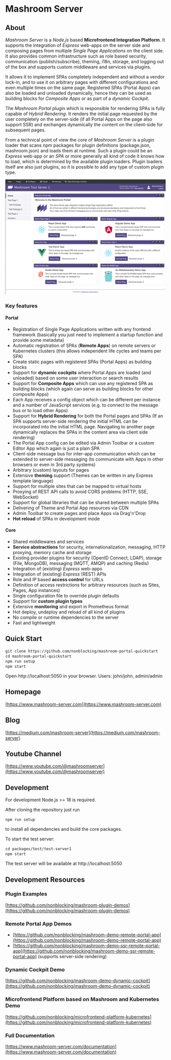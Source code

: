 # Mashroom Server

## About ##

*Mashroom Server* is a *Node.js* based **Microfrontend Integration Platform**. It supports the integration of *Express* web-apps on the
server side and composing pages from multiple *Single Page Applications* on the client side. It also provides common infrastructure such as
role based security, communication (publish/subscribe), theming, i18n, storage, and logging out of the box and
supports custom middleware and services via plugins.

It allows it to implement SPAs completely independent and without a vendor lock-in, and to use it on arbitrary pages
with different configurations and even multiple times on the same page. Registered SPAs (Portal Apps) can also be loaded and unloaded dynamically,
hence they can be used as building blocks for *Composite Apps* or as part of a *dynamic Cockpit*.

The *Mashroom Portal* plugin which is responsible for rendering SPAs is fully capable of *Hybrid Rendering*.
It renders the initial page requested by the user completely on the server-side (if all Portal Apps on the page also support SSR)
and exchanges dynamically the content on the client-side for subsequent pages.

From a technical point of view the core of *Mashroom Server* is a plugin loader that scans npm packages for
plugin definitions (package.json, mashroom.json) and loads them at runtime.
Such a plugin could be an *Express* web-app or an *SPA* or more generally all kind of code it knows how to load,
which is determined by the available plugin loaders.
Plugin loaders itself are also just plugins, so it is possible to add any type of custom plugin type.

![Mashroom Portal](mashroom_portal_ui.png)

### Key features

#### Portal

  * Registration of Single Page Applications written with any frontend framework
    (basically you just need to implement a startup function and provide some metadata)
  * Automatic registration of SPAs (**Remote Apps**) on remote servers or Kubernetes clusters
    (this allows independent life cycles and teams per SPA)
  * Create static pages with registered SPAs (Portal Apps) as building blocks
  * Support for **dynamic cockpits** where Portal Apps are loaded (and unloaded) based on some user interaction or search results
  * Support for **Composite Apps** which can use any registered SPA as building blocks
    (which again can serve as building blocks for other composite Apps)
  * Each App receives a config object which can be different per instance and a number of JavaScript services
    (e.g. to connect to the message bus or to load other Apps)
  * Support for **Hybrid Rendering** for both the Portal pages and SPAs
    (If an SPA supports server-side rendering the initial HTML can be incorporated
    into the initial HTML page. Navigating to another page dynamically replaces the SPAs in the content area via client side rendering)
  * The Portal App config can be edited via Admin Toolbar or a custom Editor App which again is just a plain SPA
  * Client-side message bus for inter-app communication which can be extended to server-side messaging
    (to communicate with Apps in other browsers or even in 3rd party systems)
  * Arbitrary (custom) layouts for pages
  * Extensive **theming** support
    (Themes can be written in any Express template language)
  * Support for multiple sites that can be mapped to virtual hosts
  * Proxying of REST API calls to avoid CORS problems (HTTP, SSE, WebSocket)
  * Support for global libraries that can be shared between multiple SPAs
  * Delivering of Theme and Portal App resources via CDN
  * Admin Toolbar to create pages and place Apps via Drag'n'Drop
  * **Hot reload** of SPAs in development mode

#### Core

  * Shared middlewares and services
  * **Service abstractions** for security, internationalization, messaging, HTTP proxying, memory cache and storage
  * Existing provider plugins for security (OpenID Connect, LDAP), storage (File, MongoDB), messaging (MQTT, AMQP) and caching (Redis)
  * Integration of (existing) _Express_ web-apps
  * Integration of (existing) _Express_ (REST) APIs
  * Role and IP based **access control** for URLs
  * Definition of access restrictions for arbitrary resources (such as Sites, Pages, App instances)
  * Single configuration file to override plugin defaults
  * Support for **custom plugin types**
  * Extensive **monitoring** and export in Prometheus format
  * Hot deploy, undeploy and reload of all kind of plugins
  * No compile or runtime dependencies to the server
  * Fast and lightweight

## Quick Start

    git clone https://github.com/nonblocking/mashroom-portal-quickstart
    cd mashroom-portal-quickstart
    npm run setup
    npm start

Open http://localhost:5050 in your browser. Users: john/john, admin/admin

## Homepage

[https://www.mashroom-server.com](https://www.mashroom-server.com)

## Blog

[https://medium.com/mashroom-server](https://medium.com/mashroom-server)

## Youtube Channel

[https://www.youtube.com/@mashroomserver](https://www.youtube.com/@mashroomserver)

## Development

For development Node.js >= 18 is required.

After cloning the repository just run

    npm run setup

to install all dependencies and build the core packages.

To start the test server:

    cd packages/test/test-server1
    npm start

The test server will be available at http://localhost:5050

## Development Resources

### Plugin Examples

[https://github.com/nonblocking/mashroom-plugin-demos](https://github.com/nonblocking/mashroom-plugin-demos)

### Remote Portal App Demos

 * [https://github.com/nonblocking/mashroom-demo-remote-portal-app](https://github.com/nonblocking/mashroom-demo-remote-portal-app)
 * [https://github.com/nonblocking/mashroom-demo-ssr-remote-portal-app](https://github.com/nonblocking/mashroom-demo-ssr-remote-portal-app) (supports server-side rendering)

### Dynamic Cockpit Demo

[https://github.com/nonblocking/mashroom-demo-dynamic-cockpit](https://github.com/nonblocking/mashroom-demo-dynamic-cockpit)

### Microfrontend Platform based on Mashroom and Kubernetes Demo

[https://github.com/nonblocking/microfrontend-platform-kubernetes](https://github.com/nonblocking/microfrontend-platform-kubernetes)

### Full Documentation

[https://www.mashroom-server.com/documentation](https://www.mashroom-server.com/documentation)

